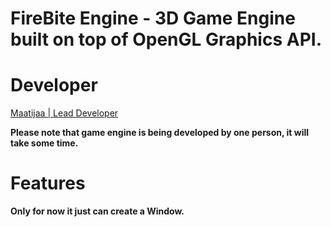 # FireBite Engine - 3D Game Engine built on top of OpenGL Graphics API.

# Developer

[Maatijaa | Lead Developer](https://github.com/Maatijaa/)

**Please note that game engine is being developed by one person, it will take some time.**

# Features

**Only for now it just can create a Window.**
